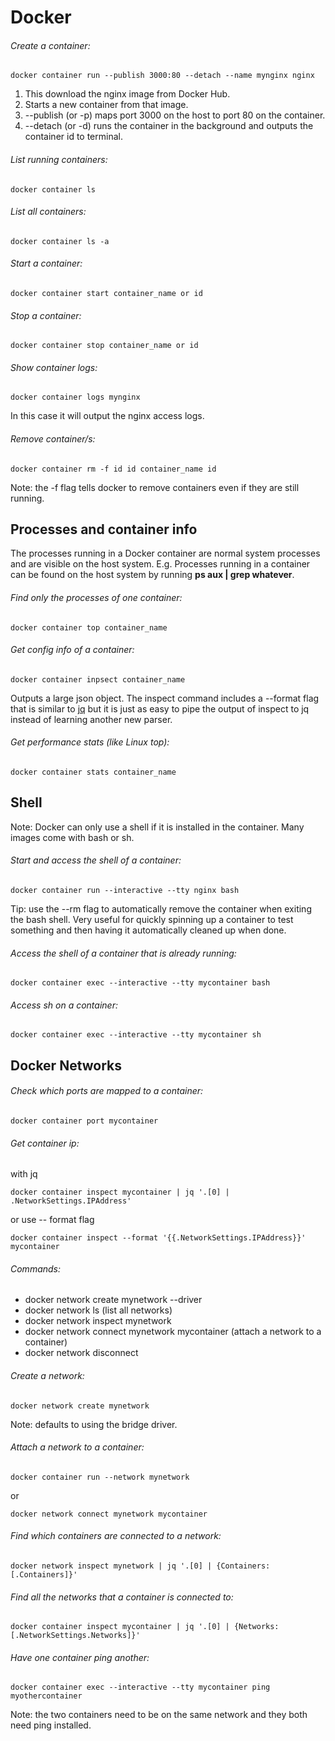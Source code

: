 # Docker

###### Create a container:
```
docker container run --publish 3000:80 --detach --name mynginx nginx
```
1. This download the nginx image from Docker Hub. 
2. Starts a new container from that image.
3. --publish (or -p) maps port 3000 on the host to port 80 on the container.
4. --detach (or -d) runs the container in the background and outputs the container id to terminal.

###### List running containers:
```
docker container ls
```

###### List all containers:
```
docker container ls -a
```

###### Start a container:
```
docker container start container_name or id
```

###### Stop a container:
```
docker container stop container_name or id
```

###### Show container logs:
```
docker container logs mynginx
```
In this case it will output the nginx access logs.

###### Remove container/s:
```
docker container rm -f id id container_name id
```
Note: the -f flag tells docker to remove containers even if they are still running.

## Processes and container info

The processes running in a Docker container are normal system processes and are visible on the host system.
E.g. Processes running in a container can be found on the host system by running **ps aux | grep whatever**.

###### Find only the processes of one container:
```
docker container top container_name
```

###### Get config info of a container:
```
docker container inpsect container_name
```
Outputs a large json object. The inspect command includes a --format flag that is similar to [jq](https://stedolan.github.io/jq/) but it is just as easy to pipe the output of inspect to jq instead of learning another new parser.

###### Get performance stats (like Linux top):
```
docker container stats container_name
```

## Shell

Note: Docker can only use a shell if it is installed in the container.
Many images come with bash or sh.

###### Start and access the shell of a container:
```
docker container run --interactive --tty nginx bash
```
Tip: use the --rm flag to automatically remove the container when exiting the bash shell.
Very useful for quickly spinning up a container to test something and then having it automatically cleaned up when done.

###### Access the shell of a container that is already running:
```
docker container exec --interactive --tty mycontainer bash
```

###### Access sh on a container:
```
docker container exec --interactive --tty mycontainer sh
```

## Docker Networks

###### Check which ports are mapped to a container:
```
docker container port mycontainer
```

###### Get container ip:

with jq
```
docker container inspect mycontainer | jq '.[0] | .NetworkSettings.IPAddress'
```
or use -- format flag
```
docker container inspect --format '{{.NetworkSettings.IPAddress}}' mycontainer
```

###### Commands:

* docker network create mynetwork --driver
* docker network ls (list all networks)
* docker network inspect mynetwork
* docker network connect mynetwork mycontainer (attach a network to a container)
* docker network disconnect

###### Create a network:
```
docker network create mynetwork
```
Note: defaults to using the bridge driver.

###### Attach a network to a container:
```
docker container run --network mynetwork
```
or 
```
docker network connect mynetwork mycontainer
```

###### Find which containers are connected to a network:
```
docker network inspect mynetwork | jq '.[0] | {Containers: [.Containers]}'
```

###### Find all the networks that a container is connected to:
```
docker container inspect mycontainer | jq '.[0] | {Networks: [.NetworkSettings.Networks]}'
```

###### Have one container ping another:
```
docker container exec --interactive --tty mycontainer ping myothercontainer
```
Note: the two containers need to be on the same network and they both need ping installed.

















